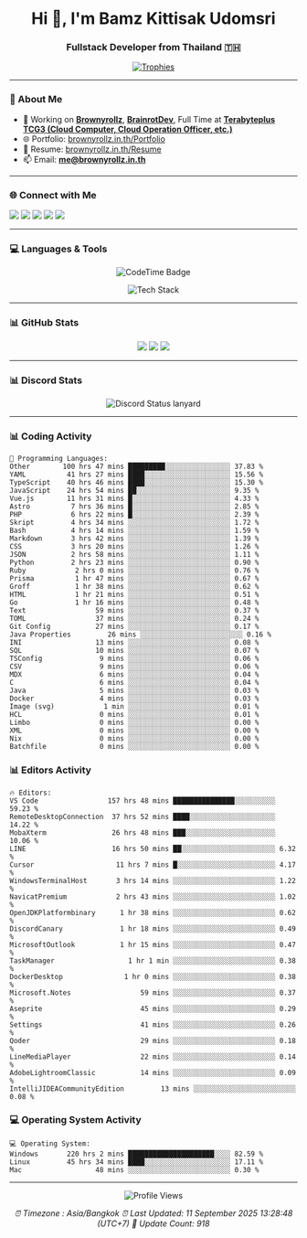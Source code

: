 <h1 align="center">Hi 👋, I'm Bamz Kittisak Udomsri</h1>
<h3 align="center">Fullstack Developer from Thailand 🇹🇭</h3>

<p align="center">
  <a href="https://github.com/ryo-ma/github-profile-trophy">
    <img src="https://github-profile-trophy.vercel.app/?username=brownyroll" alt="Trophies" />
  </a>
</p>

---

### 🔧 About Me

- 🔭 Working on [**Brownyrollz**](https://github.com/Brownyrollz), [**BrainrotDev**](https://github.com/brainrotdev), Full Time at [**Terabyteplus TCG3 (Cloud Computer, Cloud Operation Officer, etc.)**](https://tcloud.in.th)
- 🌐 Portfolio: [brownyrollz.in.th/Portfolio](https://Brownyrollz.in.th/Portfolio)
- 📄 Resume: [brownyrollz.in.th/Resume](https://Brownyrollz.in.th/Resume)
- 📫 Email: **me@brownyrollz.in.th**
---

### 🌐 Connect with Me

<p align="left">
  <a href="https://codepen.io/brownyroll" target="_blank"><img src="https://img.shields.io/badge/CodePen-000?style=for-the-badge&logo=codepen&logoColor=white" /></a>
  <a href="https://fb.com/brownyroll.bbamz" target="_blank"><img src="https://img.shields.io/badge/Facebook-1877F2?style=for-the-badge&logo=facebook&logoColor=white" /></a>
  <a href="https://instagram.com/brownyroll.darkalich" target="_blank"><img src="https://img.shields.io/badge/Instagram-E4405F?style=for-the-badge&logo=instagram&logoColor=white" /></a>
  <a href="https://www.youtube.com/c/brownyrollz" target="_blank"><img src="https://img.shields.io/badge/YouTube-FF0000?style=for-the-badge&logo=youtube&logoColor=white" /></a>
  <a href="https://discord.gg/yyJRFxTXGU" target="_blank"><img src="https://img.shields.io/badge/Discord-5865F2?style=for-the-badge&logo=discord&logoColor=white" /></a>
</p>

---

### 💻 Languages & Tools

<p align="center">
  <img href="https://codetime.dev" alt="CodeTime Badge" src="https://shields.jannchie.com/endpoint?style=flat&color=222&url=https%3A%2F%2Fapi.codetime.dev%2Fv3%2Fusers%2Fshield%3Fuid%3D34055">
  <br/>
  <!--START_SECTION:tech-->
<p align="center">
  <img src="https://skillicons.dev/icons?i=html,css,js,ts,react,nextjs,nodejs,vue,php,laravel,dotnet,django,tailwind,bootstrap,express,arduino,mysql,sqlite,mongodb,nginx,docker,git,linux,figma,postman,astro,bash,bun,cloudflare,discord,discordjs" alt="Tech Stack" />
</p>
<!--END_SECTION:tech-->
</p>

---

### 📊 GitHub Stats

<p align="center">
  <img src="https://github-readme-stats.vercel.app/api?username=brownyroll&show_icons=true" />
  <img src="https://github-readme-stats.vercel.app/api/top-langs/?username=brownyroll&layout=compact" />
  <img src="https://github-readme-streak-stats.herokuapp.com/?user=brownyroll" />
</p>

---

### 📊 Discord Stats

<p align="center">
     <img alt='Discord Status lanyard' src='https://lanyard.cnrad.dev/api/280676963885121536' />
</p>

---

<p align="center">


### 📊 Coding Activity

<!--START_SECTION:waka-->
```text
💬 Programming Languages:
Other        100 hrs 47 mins █████████░░░░░░░░░░░░░░░░ 37.83 %
YAML          41 hrs 27 mins ████░░░░░░░░░░░░░░░░░░░░░ 15.56 %
TypeScript    40 hrs 46 mins ████░░░░░░░░░░░░░░░░░░░░░ 15.30 %
JavaScript    24 hrs 54 mins ██░░░░░░░░░░░░░░░░░░░░░░░ 9.35 %
Vue.js        11 hrs 31 mins █░░░░░░░░░░░░░░░░░░░░░░░░ 4.33 %
Astro          7 hrs 36 mins █░░░░░░░░░░░░░░░░░░░░░░░░ 2.85 %
PHP            6 hrs 22 mins █░░░░░░░░░░░░░░░░░░░░░░░░ 2.39 %
Skript         4 hrs 34 mins ░░░░░░░░░░░░░░░░░░░░░░░░░ 1.72 %
Bash           4 hrs 14 mins ░░░░░░░░░░░░░░░░░░░░░░░░░ 1.59 %
Markdown       3 hrs 42 mins ░░░░░░░░░░░░░░░░░░░░░░░░░ 1.39 %
CSS            3 hrs 20 mins ░░░░░░░░░░░░░░░░░░░░░░░░░ 1.26 %
JSON           2 hrs 58 mins ░░░░░░░░░░░░░░░░░░░░░░░░░ 1.11 %
Python         2 hrs 23 mins ░░░░░░░░░░░░░░░░░░░░░░░░░ 0.90 %
Ruby            2 hrs 0 mins ░░░░░░░░░░░░░░░░░░░░░░░░░ 0.76 %
Prisma          1 hr 47 mins ░░░░░░░░░░░░░░░░░░░░░░░░░ 0.67 %
Groff           1 hr 38 mins ░░░░░░░░░░░░░░░░░░░░░░░░░ 0.62 %
HTML            1 hr 21 mins ░░░░░░░░░░░░░░░░░░░░░░░░░ 0.51 %
Go              1 hr 16 mins ░░░░░░░░░░░░░░░░░░░░░░░░░ 0.48 %
Text                 59 mins ░░░░░░░░░░░░░░░░░░░░░░░░░ 0.37 %
TOML                 37 mins ░░░░░░░░░░░░░░░░░░░░░░░░░ 0.24 %
Git Config           27 mins ░░░░░░░░░░░░░░░░░░░░░░░░░ 0.17 %
Java Properties         26 mins ░░░░░░░░░░░░░░░░░░░░░░░░░ 0.16 %
INI                  13 mins ░░░░░░░░░░░░░░░░░░░░░░░░░ 0.08 %
SQL                  10 mins ░░░░░░░░░░░░░░░░░░░░░░░░░ 0.07 %
TSConfig              9 mins ░░░░░░░░░░░░░░░░░░░░░░░░░ 0.06 %
CSV                   9 mins ░░░░░░░░░░░░░░░░░░░░░░░░░ 0.06 %
MDX                   6 mins ░░░░░░░░░░░░░░░░░░░░░░░░░ 0.04 %
C                     6 mins ░░░░░░░░░░░░░░░░░░░░░░░░░ 0.04 %
Java                  5 mins ░░░░░░░░░░░░░░░░░░░░░░░░░ 0.03 %
Docker                4 mins ░░░░░░░░░░░░░░░░░░░░░░░░░ 0.03 %
Image (svg)            1 min ░░░░░░░░░░░░░░░░░░░░░░░░░ 0.01 %
HCL                   0 mins ░░░░░░░░░░░░░░░░░░░░░░░░░ 0.01 %
Limbo                 0 mins ░░░░░░░░░░░░░░░░░░░░░░░░░ 0.00 %
XML                   0 mins ░░░░░░░░░░░░░░░░░░░░░░░░░ 0.00 %
Nix                   0 mins ░░░░░░░░░░░░░░░░░░░░░░░░░ 0.00 %
Batchfile             0 mins ░░░░░░░░░░░░░░░░░░░░░░░░░ 0.00 %

```
<!--END_SECTION:waka-->

### 📊 Editors Activity

<!--START_SECTION:editors-->
```text
🔥 Editors:
VS Code                 157 hrs 48 mins ███████████████░░░░░░░░░░ 59.23 %
RemoteDesktopConnection  37 hrs 52 mins ████░░░░░░░░░░░░░░░░░░░░░ 14.22 %
MobaXterm                26 hrs 48 mins ███░░░░░░░░░░░░░░░░░░░░░░ 10.06 %
LINE                     16 hrs 50 mins ██░░░░░░░░░░░░░░░░░░░░░░░ 6.32 %
Cursor                    11 hrs 7 mins █░░░░░░░░░░░░░░░░░░░░░░░░ 4.17 %
WindowsTerminalHost       3 hrs 14 mins ░░░░░░░░░░░░░░░░░░░░░░░░░ 1.22 %
NavicatPremium            2 hrs 43 mins ░░░░░░░░░░░░░░░░░░░░░░░░░ 1.02 %
OpenJDKPlatformbinary      1 hr 38 mins ░░░░░░░░░░░░░░░░░░░░░░░░░ 0.62 %
DiscordCanary              1 hr 18 mins ░░░░░░░░░░░░░░░░░░░░░░░░░ 0.49 %
MicrosoftOutlook           1 hr 15 mins ░░░░░░░░░░░░░░░░░░░░░░░░░ 0.47 %
TaskManager                  1 hr 1 min ░░░░░░░░░░░░░░░░░░░░░░░░░ 0.38 %
DockerDesktop               1 hr 0 mins ░░░░░░░░░░░░░░░░░░░░░░░░░ 0.38 %
Microsoft.Notes                 59 mins ░░░░░░░░░░░░░░░░░░░░░░░░░ 0.37 %
Aseprite                        45 mins ░░░░░░░░░░░░░░░░░░░░░░░░░ 0.29 %
Settings                        41 mins ░░░░░░░░░░░░░░░░░░░░░░░░░ 0.26 %
Qoder                           29 mins ░░░░░░░░░░░░░░░░░░░░░░░░░ 0.18 %
LineMediaPlayer                 22 mins ░░░░░░░░░░░░░░░░░░░░░░░░░ 0.14 %
AdobeLightroomClassic           14 mins ░░░░░░░░░░░░░░░░░░░░░░░░░ 0.09 %
IntelliJIDEACommunityEdition         13 mins ░░░░░░░░░░░░░░░░░░░░░░░░░ 0.08 %

```
<!--END_SECTION:editors-->

### 💻 Operating System Activity

<!--START_SECTION:os-->
```text
💻 Operating System:
Windows       220 hrs 2 mins █████████████████████░░░░ 82.59 %
Linux         45 hrs 34 mins ████░░░░░░░░░░░░░░░░░░░░░ 17.11 %
Mac                  48 mins ░░░░░░░░░░░░░░░░░░░░░░░░░ 0.30 %
```
<!--END_SECTION:os-->
</p>

---

<p align="center">
  <img src="https://komarev.com/ghpvc/?username=brownyroll&label=Profile%20views&color=0e75b6&style=flat" alt="Profile Views" />
</p>

<!-- Metadata -->
<p align="center"> 
    <i>
        ⏰ Timezone : Asia/Bangkok
        ⏰ Last Updated: <!--LAST_UPDATED-->11 September 2025 13:28:48 (UTC+7)<!--END_LAST_UPDATED-->
        🔄️ Update Count: <!--UPDATE_COUNT-->918<!--END_UPDATE_COUNT-->
    </i>
</p>
